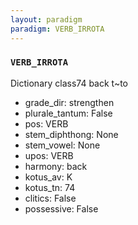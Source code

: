 ```yaml
---
layout: paradigm
paradigm: VERB_IRROTA
---
```

### ` VERB_IRROTA `

Dictionary class74 back t~to
* grade_dir: strengthen
* plurale_tantum: False
* pos: VERB
* stem_diphthong: None
* stem_vowel: None
* upos: VERB
* harmony: back
* kotus_av: K
* kotus_tn: 74
* clitics: False
* possessive: False
